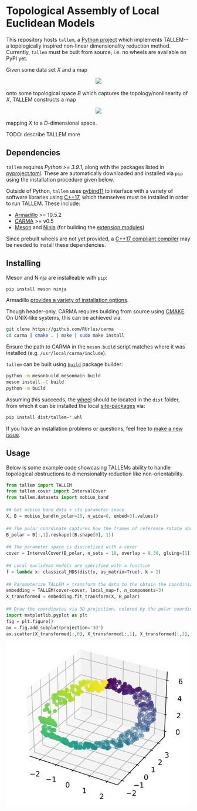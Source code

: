 # Topological Assembly of Local Euclidean Models 

This repository hosts `tallem`, a [Python project](https://packaging.python.org/glossary/#term-Project) which implements TALLEM--a topologically inspired non-linear dimensionality reduction method. Currently, `tallem` must be built from source, i.e. no wheels are available on PyPI yet. 

Given some data set *X* and a map 

<div align="center"><img style="background: white;" src="https://render.githubusercontent.com/render/math?math=f%20%3A%20X%20%5Cto%20B"></div>

onto some topological space _B_ which captures the topology/nonlinearity of _X_, TALLEM constructs a map 

<div align="center"><img style="background: white;" src="https://render.githubusercontent.com/render/math?math=F%20%3A%20X%20%5Cto%20%5Cmathbb%7BR%7D%5ED%20"></div>

mapping _X_ to a _D_-dimensional space. 

TODO: describe TALLEM more

## Dependencies 

`tallem` requires _Python >= 3.9.1_, along with the packages listed in [pyproject.toml](https://github.com/peekxc/tallem/blob/a1e7d2cd5d0dab5816ece658a3816dc0425f2391/pyproject.toml#L12). These are automatically downloaded and installed via `pip` using the installation procedure given below.

Outside of Python, `tallem` uses [pybind11](https://github.com/pybind/pybind11/tree/stable) to interface with a variety of software libraries using [C++17](https://en.wikipedia.org/wiki/C%2B%2B17), 
which themselves must be installed in order to run TALLEM. These include: 

* [Armadillo](http://arma.sourceforge.net/) >= 10.5.2
* [CARMA](https://github.com/RUrlus/carma) >= v0.5
* [Meson](https://mesonbuild.com/) and [Ninja](https://ninja-build.org/) (for building the [extension modules](https://docs.python.org/3/glossary.html#term-extension-module))

Since prebuilt wheels are not yet provided, a [C++17 compliant compiler](https://en.cppreference.com/w/cpp/compiler_support/17) may be needed to install these dependencies. 

## Installing

Meson and Ninja are installeable with `pip`:

```bash
pip install meson ninja 
```

Armadillo [provides a variety of installation options](http://arma.sourceforge.net/download.html).

Though header-only, CARMA requires building from source using [CMAKE](https://cmake.org/runningcmake/). On UNIX-like systems, this can be achieved via: 

```bash
git clone https://github.com/RUrlus/carma
cd carma | cmake . | make | sudo make install 
```

Ensure the path to CARMA in the `meson.build` script matches where it was installed (e.g. `/usr/local/carma/include`). 

`tallem` can be built using [`build`](https://pypa-build.readthedocs.io/en/stable/) package builder:

```bash
python -m mesonbuild.mesonmain build
meson install -C build
python -m build 
```

Assuming this succeeds, the [wheel](https://packaging.python.org/glossary/#term-Wheel) should be located in the `dist` folder, from which it can be installed the local [site-packages](https://docs.python.org/3/library/site.html#site.USER_SITE) via: 

```bash
pip install dist/tallem-*.whl
```

If you have an installation problems or questions, feel free to [make a new issue](https://github.com/peekxc/tallem/issues).

## Usage 

Below is some example code showcasing TALLEMs ability to handle topological obstructions to dimensionality reduction like non-orientability.  

```python
from tallem import TALLEM
from tallem.cover import IntervalCover
from tallem.datasets import mobius_band

## Get mobius band data + its parameter space
X, B = mobius_band(n_polar=26, n_wide=6, embed=3).values()

## The polar coordinate captures how the frames of reference rotate about B 
B_polar = B[:,1].reshape((B.shape[0], 1))

## The parameter space is discretized with a cover 
cover = IntervalCover(B_polar, n_sets = 10, overlap = 0.30, gluing=[1])

## Local euclidean models are specified with a function
f = lambda x: classical_MDS(dist(x, as_matrix=True), k = 2)

## Parameterize TALLEM + transform the data to the obtain the coordinization
embedding = TALLEM(cover=cover, local_map=f, n_components=3)
X_transformed = embedding.fit_transform(X, B_polar)

## Draw the coordinates via 3D projection, colored by the polar coordinate
import matplotlib.pyplot as plt
fig = plt.figure()
ax = fig.add_subplot(projection='3d')
ax.scatter(X_transformed[:,0], X_transformed[:,1], X_transformed[:,2], marker='o', c=B_polar)
```

![mobius band](https://github.com/peekxc/tallem/blob/main/resources/tallem_polar.png?raw=true)
